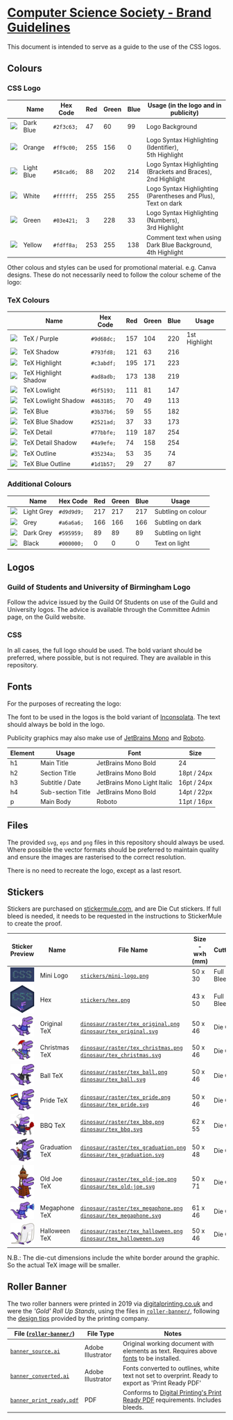 #  [Computer Science Society - Brand Guidelines](https://github.com/CSSUoB/resources)

This document is intended to serve as a guide to the use of the CSS logos.

## Colours

### CSS Logo

|                    | Name       | Hex Code   | Red | Green | Blue | Usage (in the logo and in publicity)                                     |
|--------------------|------------|------------|-----|-------|------|--------------------------------------------------------------------------|
|![][col-dark-blue]  | Dark Blue  | `#2f3c63;` | 47  | 60    | 99   | Logo Background                                                          |
|![][col-orange]     | Orange     | `#ff9c00;` | 255 | 156   | 0    | Logo Syntax Highlighting (Identifier), <br/>5th Highlight                |    
|![][col-light-blue] | Light Blue | `#58cad6;` | 88  | 202   | 214  | Logo Syntax Highlighting (Brackets and Braces), <br/>2nd Highlight       |            
|![][col-white]      | White      | `#ffffff;` | 255 | 255   | 255  | Logo Syntax Highlighting (Parentheses and Plus), <br/> Text on dark      |
|![][col-green]      | Green      | `#03e421;` | 3   | 228   | 33   | Logo Syntax Highlighting (Numbers), <br/>3rd Highlight                   |
|![][col-yellow]     | Yellow     | `#fdff8a;` | 253 | 255   | 138  | Comment text when using Dark Blue Background, <br/>4th Highlight         |

[col-dark-blue]: https://via.placeholder.com/15/2f3c63/000000?text=+
[col-orange]: https://via.placeholder.com/15/ff9c00/000000?text=+
[col-light-blue]: https://via.placeholder.com/15/58cad6/000000?text=+
[col-white]: https://via.placeholder.com/15/ffffff/000000?text=+
[col-green]: https://via.placeholder.com/15/03e421/000000?text=+
[col-yellow]: https://via.placeholder.com/15/fdff8a/000000?text=+

Other colous and styles can be used for promotional material. e.g. Canva designs. These do not necessarily need to follow the colour scheme of the logo:

### TeX Colours
|                              | Name                 | Hex Code   | Red | Green | Blue | Usage                                        |
|------------------------------|----------------------|------------|-----|-------|------|----------------------------------------------|
|![][col-purple]               | TeX / Purple         | `#9d68dc;` | 157 | 104   | 220  | 1st Highlight                                |
|![][col-tex-shadow]           | TeX Shadow           | `#793fd8;` | 121 | 63    | 216  |                                              |
|![][col-tex-highlight]        | TeX Highlight        | `#c3abdf;` | 195 | 171   | 223  |                                              |
|![][col-tex-highlight-shadow] | TeX Highlight Shadow | `#ad8adb;` | 173 | 138   | 219  |                                              |
|![][col-tex-lowlight]         | TeX Lowlight         | `#6f5193;` | 111 | 81    | 147  |                                              |
|![][col-tex-lowlight-shadow]  | TeX Lowlight Shadow  | `#463185;` | 70  | 49    | 113  |                                              |
|![][col-tex-blue]             | TeX Blue             | `#3b37b6;` | 59  | 55    | 182  |                                              |
|![][col-tex-blue-shadow]      | TeX Blue Shadow      | `#2521ad;` | 37  | 33    | 173  |                                              |
|![][col-tex-detail]           | TeX Detail           | `#77bbfe;` | 119 | 187   | 254  |                                              |
|![][col-tex-detail-shadow]    | TeX Detail Shadow    | `#4a9efe;` | 74  | 158   | 254  |                                              |
|![][col-tex-outline]          | TeX Outline          | `#35234a;` | 53  | 35    | 74   |                                              |
|![][col-tex-blue-outline]     | TeX Blue Outline     | `#1d1b57;` | 29  | 27    | 87   |                                              |

[col-purple]: https://via.placeholder.com/15/9d68dc/000000?text=+
[col-tex-shadow]: https://via.placeholder.com/15/793fd8/000000?text=+
[col-tex-highlight]: https://via.placeholder.com/15/c3abdf/000000?text=+
[col-tex-highlight-shadow]: https://via.placeholder.com/15/463185/000000?text=+
[col-tex-lowlight]: https://via.placeholder.com/15/6f5193/000000?text=+
[col-tex-lowlight-shadow]: https://via.placeholder.com/15/463185/000000?text=+
[col-tex-blue]: https://via.placeholder.com/15/3b37b6/000000?text=+
[col-tex-blue-shadow]: https://via.placeholder.com/15/2521ad/000000?text=+
[col-tex-detail]: https://via.placeholder.com/15/77bbfe/000000?text=+
[col-tex-detail-shadow]: https://via.placeholder.com/15/4a9efe/000000?text=+
[col-tex-outline]: https://via.placeholder.com/15/35234a/000000?text=+
[col-tex-blue-outline]: https://via.placeholder.com/15/1d1b57/000000?text=+

### Additional Colours

|                    | Name       | Hex Code   | Red | Green | Blue | Usage                                        |
|--------------------|------------|------------|-----|-------|------|----------------------------------------------|
|![][col-light-grey] | Light Grey | `#d9d9d9;` | 217 | 217   | 217  | Subtling on colour                         
|![][col-grey]       | Grey       | `#a6a6a6;` | 166 | 166   | 166  | Subtling on dark
|![][col-dark-grey]  | Dark Grey  | `#595959;` | 89  | 89    | 89   | Subtling on light
|![][col-black]      | Black      | `#000000;` | 0   | 0     | 0    | Text on light

[col-light-grey]: https://via.placeholder.com/15/d9d9d9/000000?text=+
[col-grey]: https://via.placeholder.com/15/a6a6a6/000000?text=+
[col-dark-grey]: https://via.placeholder.com/15/595959/000000?text=+
[col-black]: https://via.placeholder.com/15/000000/000000?text=+

## Logos

### Guild of Students and University of Birmingham Logo

Follow the advice issued by the Guild Of Students on use of the Guild and University logos. 
The advice is available through the Committee Admin page, on the Guild website.

### CSS

In all cases, the full logo should be used. The bold variant should be preferred, where possible, but is not required. They are available in this repository.

## Fonts

For the purposes of recreating the logo:

The font to be used in the logos is the bold variant of [Inconsolata](https://fonts.google.com/specimen/Inconsolata). The text should always be bold in the logo. 

Publicity graphics may also make use of [JetBrains Mono](https://fonts.google.com/specimen/JetBrains+Mono) and [Roboto](https://fonts.google.com/specimen/Roboto).

| Element | Usage             | Font                        | Size        |
|---------|-------------------|-----------------------------|-------------|
| h1      | Main Title        | JetBrains Mono Bold         | 24          | 
| h2      | Section Title     | JetBrains Mono Bold         | 18pt / 24px | 
| h3      | Subtitle / Date   | JetBrains Mono Light Italic | 16pt / 24px |
| h4      | Sub-section Title | JetBrains Mono Bold         | 14pt / 22px |
| p       | Main Body         | Roboto                      | 11pt / 16px |

## Files

The provided `svg`, `eps` and `png` files in this repository should always be used. Where possible the vector formats should be preferred to maintain quality and ensure the images are rasterised to the correct resolution.

There is no need to recreate the logo, except as a last resort.

## Stickers

Stickers are purchased on [stickermule.com](https://stickermule.com), and are Die Cut stickers. If full bleed is needed, it needs to be requested in the instructions to StickerMule to create the proof.

| Sticker Preview                   | Name           | File Name                                                                                                  | Size - w×h (mm) | Cutting    |
|-----------------------------------|----------------|------------------------------------------------------------------------------------------------------------|-----------------|------------|
| ![Mini Logo][mini-logo]           | Mini Logo      | [`stickers/mini-logo.png`][mini-logo]                                                                      | 50 x 30         | Full Bleed | 
| ![Hex][hex]                       | Hex            | [`stickers/hex.png`][hex]                                                                                  | 43 x 50         | Full Bleed |
| ![Original TeX][original-tex]     | Original TeX   | [`dinosaur/raster/tex_original.png`][original-tex] [`dinosaur/tex_original.svg`][original-tex-svg]         | 50 x 46         | Die Cut    |
| ![Christmas TeX][christmas-tex]   | Christmas TeX  | [`dinosaur/raster/tex_christmas.png`][christmas-tex] [`dinosaur/tex_christmas.svg`][christmas-tex-svg]     | 50 x 46         | Die Cut    |
| ![Ball TeX][ball-tex]             | Ball TeX       | [`dinosaur/raster/tex_ball.png`][ball-tex] [`dinosaur/tex_ball.svg`][ball-tex-svg]                         | 50 x 46         | Die Cut    |
| ![Pride TeX][pride-tex]           | Pride TeX      | [`dinosaur/raster/tex_pride.png`][pride-tex] [`dinosaur/tex_pride.svg`][pride-tex-svg]                     | 50 x 46         | Die Cut    |
| ![BBQ TeX][bbq-tex]               | BBQ TeX        | [`dinosaur/raster/tex_bbq.png`][bbq-tex] [`dinosaur/tex_bbq.svg`][bbq-tex-svg]                             | 62 x 55         | Die Cut    |
| ![Graduation TeX][graduation-tex] | Graduation TeX | [`dinosaur/raster/tex_graduation.png`][graduation-tex] [`dinosaur/tex_graduation.svg`][graduation-tex-svg] | 50 x 48         | Die Cut    |
| ![Old Joe TeX][old-joe-tex]       | Old Joe TeX    | [`dinosaur/raster/tex_old-joe.png`][old-joe-tex] [`dinosaur/tex_old-joe.svg`][old-joe-tex-svg]             | 50 x 71         | Die Cut    |
| ![Megaphone TeX][megaphone-tex]   | Megaphone TeX  | [`dinosaur/raster/tex_megaphone.png`][megaphone-tex] [`dinosaur/tex_megaphone.svg`][megaphone-tex-svg]     | 61 x 46         | Die Cut    |
| ![Halloween TeX][halloween-tex]   | Halloween TeX  | [`dinosaur/raster/tex_halloween.png`][halloween-tex] [`dinosaur/tex_halloweeen.svg`][halloween-tex-svg]    | 50 x 46         | Die Cut    |

N.B.: The die-cut dimensions include the white border around the graphic. So the actual TeX image will be smaller. 

[mini-logo]: stickers/mini-logo.png
[hex]: stickers/hex.png
[original-tex]: dinosaur/raster/tex_original.png
[christmas-tex]: dinosaur/raster/tex_christmas.png
[ball-tex]: dinosaur/raster/tex_ball.png
[pride-tex]: dinosaur/raster/tex_pride.png
[bbq-tex]: dinosaur/raster/tex_bbq.png
[graduation-tex]: dinosaur/raster/tex_graduation.png
[old-joe-tex]: dinosaur/raster/tex_old-joe.png
[megaphone-tex]: dinosaur/raster/tex_megaphone.png
[halloween-tex]: dinosaur/raster/tex_halloween.png

[original-tex-svg]: dinosaur/tex_original.svg
[christmas-tex-svg]: dinosaur/tex_christmas.svg
[ball-tex-svg]: dinosaur/tex_ball.svg
[pride-tex-svg]: dinosaur/tex_pride.svg
[bbq-tex-svg]: dinosaur/tex_bbq.svg
[graduation-tex-svg]: dinosaur/tex_graduation.svg
[old-joe-tex-svg]: dinosaur/tex_old-joe.svg
[megaphone-tex-svg]: dinosaur/tex_megaphone.svg
[halloween-tex-svg]: dinosaur/tex_halloween.svg

## Roller Banner

The two roller banners were printed in 2019 via [digitalprinting.co.uk](https://digitalprinting.co.uk) and were the _'Gold' Roll Up Stands_, using the files in [`roller-banner/`](roller-banner), following the [design tips](https://www.digitalprinting.co.uk/media/hints/76/gold-roll-up-stand-1.pdf) provided by the printing company.

| File ([`roller-banner/`](roller-banner)) | File Type | Notes |
|------|-----------|-------|
| [`banner_source.ai`](roller-banner/banner_source.ai) | Adobe Illustrator | Original working document with elements as text. Requires above [fonts](#fonts) to be installed. |
| [`banner_converted.ai`](roller-banner/banner_converted.ai) | Adobe Illustrator | Fonts converted to outlines, white text not set to overprint. Ready to export as 'Print Ready PDF' |
| [`banner_print_ready.pdf`](roller-banner/banner_print_ready.pdf) | PDF | Conforms to [Digital Printing's Print Ready PDF](https://www.digitalprinting.co.uk/support/what-is-print-ready-pdf/) requirements. Includes bleeds.
